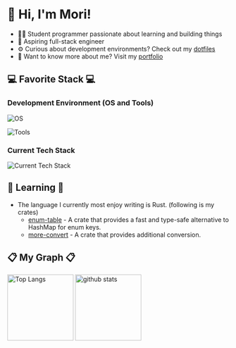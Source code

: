 # 👋 Hi, I'm Mori!

- 🧑‍💻 Student programmer passionate about learning and building things
- 🌱 Aspiring full-stack engineer
- ⚙️ Curious about development environments? Check out my [dotfiles](https://github.com/moriyoshi-kasuga/dotfiles)
- 📝 Want to know more about me? Visit my [portfolio](https://moriyoshi-kasuga.github.io)

## 💻 Favorite Stack 💻

### Development Environment (OS and Tools)

<p>
  <img
    src="https://go-skill-icons.vercel.app/api/icons?i=apple,wsl,ubuntu,arch"
    alt="OS"
  />
</p>
<p>
  <img
    src="https://go-skill-icons.vercel.app/api/icons?i=nix,catppuccin,bash,vim,neovim,lazyvim,lua,tmux"
    alt="Tools"
  />
</p>

### Current Tech Stack

<p>
  <img
    src="https://go-skill-icons.vercel.app/api/icons?i=rust,tauri,ts,bun,tailwindcss,astro,svelte"
    alt="Current Tech Stack"
  />
</p>

## 🌱 Learning 🌱

- The language I currently most enjoy writing is Rust. (following is my crates)
  - [enum-table](https://github.com/moriyoshi-kasuga/enum-table) - A crate that provides a fast and type-safe alternative to HashMap for enum keys.
  - [more-convert](https://github.com/moriyoshi-kasuga/more-convert) - A crate that provides additional conversion.

## 📋 My Graph 📋

<p align="left">
  <img alt="Top Langs" height="150px" src="https://github-readme-stats.vercel.app/api/top-langs/?username=moriyoshi-kasuga&layout=compact&show_icons=true&theme=onedark" />
  <img alt="github stats" height="150px" src="https://github-readme-stats.vercel.app/api?username=moriyoshi-kasuga&theme=onedark&show_icons=ture" />
</p>
